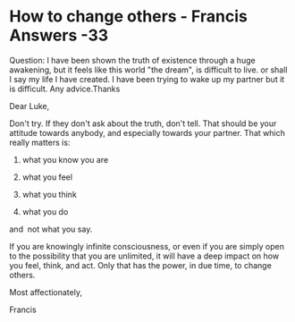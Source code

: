 # How to change others - Francis Answers -33

  

Question: I have been shown the truth of existence through a huge awakening, but it feels like this world &quot;the dream&quot;, is difficult to live. or shall I say my life I have created. I have been trying to wake up my partner but it is difficult. Any advice.Thanks

  

Dear Luke,

  

Don't try. If they don't ask about the truth, don't tell. That should be your attitude towards anybody, and especially towards your partner. That which really matters is:

1. what you know you are

2. what you feel

3. what you think

4. what you do

and&nbsp; not what you say.

  

If you are knowingly infinite consciousness, or even if you are simply open to the possibility that you are unlimited, it will have a deep impact on how you feel, think, and act. Only that has the power, in due time, to change others.

  

Most affectionately,

  

Francis

